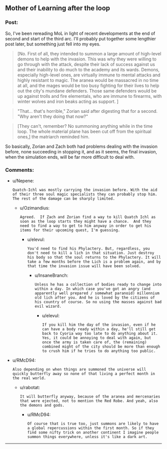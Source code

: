 ## Mother of Learning after the loop

### Post:

So, I've been rereading MoL in light of recent developments at the end of second and start of the third arc. I'll probably put together some lengthier post later, but something just fell into my eyes.

>[No. First of all, they intended to summon a large amount of high-level demons to help with the invasion. This was why they were willing to go through with the attack, despite their lack of success against us and their inability to do much to the academy and its wards. Demons, especially high-level ones, are virtually immune to mental attacks and highly resistant to magic. The aranea would be massacred in no time at all, and the mages would be too busy fighting for their lives to help out the city's mundane defenders. Those same defenders would be up against trolls and fire elementals, who are immune to firearms, with winter wolves and iron beaks acting as support. ]

>"That… that's horrible," Zorian said after digesting that for a second. "Why aren't they doing that now?"

>[They can't, remember? No summoning anything while in the time loop. The whole material plane has been cut off from the spiritual ones,] the matriarch reminded him.

So basically, Zorian and Zach both had problems dealing with the invasion before, none succeeding in stopping it, and as it seems, the final invasion, when the simulation ends, will be far more difficult to deal with.

### Comments:

- u/Nepene:
  ```
  Quatch-Ichl was mostly carrying the invasion before. With the aid of their three soul magic specialists they can probably stop him. The rest of the damage can be sharply limited.
  ```

  - u/Ozimandius:
    ```
    Agreed.  If Zach and Zorian find a way to kill Quatch Ichl as soon as the loop starts they might have a chance.  And they need to find a way to get to him anyway in order to get his items for their upcoming quest, I'm guessing.
    ```

    - u/elevul:
      ```
      You'd need to find his Phylactery. But, regardless, you don't need to kill a lich in that situation. Just destroy his body so that the soul returns to the Phylactery. It will take a few months before the Lich is a problem again, and by that time the invasion issue will have been solved.
      ```

      - u/InsaneBranch:
        ```
        Unless he has a collection of bodies ready to change into within a day. In which case you've got an angry (and apparently well prepared / somewhat paranoid) millennium old lich after you. And he is loved by the citizens of his country of course. So no using the masses against bad evil wizard.
        ```

        - u/elevul:
          ```
          If you kill him the day of the invasion, even if he can have a body ready within a day, he'll still get back to Cyoria way too late to do anything about it. Yes, it could be annoying to deal with again, but once the army is taken care of, the (remaining) combined might of the city should be more than enough to crush him if he tries to do anything too public.
          ```

- u/RMcD94:
  ```
  Also depending on when things are summoned the universe will quickly butterfly away so none of that living a perfect month in the real world.
  ```

  - u/rabotat:
    ```
    It will butterfly anyway, because of the aranea and mercenaries that were ejected, not to mention the Red Robe. And yeah, also the demons and gods.
    ```

    - u/RMcD94:
      ```
      Of course that is true too, just summons are likely to have a global repercussions within the first month. So if they find some nifty trick on another continent I imagine people summon things everywhere, unless it's like a dark art.
      ```

---


